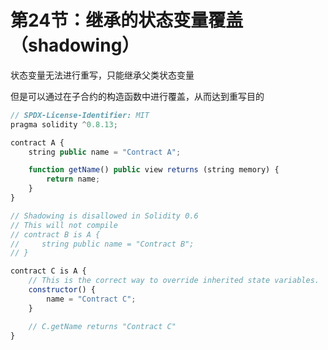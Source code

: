 # 第24节：继承的状态变量覆盖（shadowing）

状态变量无法进行重写，只能继承父类状态变量

但是可以通过在子合约的构造函数中进行覆盖，从而达到重写目的

```js
// SPDX-License-Identifier: MIT
pragma solidity ^0.8.13;

contract A {
    string public name = "Contract A";

    function getName() public view returns (string memory) {
        return name;
    }
}

// Shadowing is disallowed in Solidity 0.6
// This will not compile
// contract B is A {
//     string public name = "Contract B";
// }

contract C is A {
    // This is the correct way to override inherited state variables.
    constructor() {
        name = "Contract C";
    }

    // C.getName returns "Contract C"
}

```

